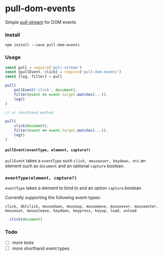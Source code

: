 # pull-dom-events
Simple [pull-stream](https://github.com/pull-stream/pull-stream) for DOM events

### Install

`npm install --save pull-dom-events`

### Usage



```js
const pull = require('pull-stream')
const {pullEvent, click} = require('pull-dom-events')
const {log, filter} = pull

pull(
    pullEvent('click', document),
    filter(event => event.target.matches(...)),
    log()
)

// or shorthand method

pull(
    click(document),
    filter(event => event.target.matches(...)),
    log()
)

```

#### `pullEvent(eventType, element, capture?)`

`pullEvent` takes a `eventType` such `click, mouseover, keydown, etc` an element such as `document` and an optional `capture` boolean.

### `eventType(element, capture?)`
`eventType` takes a element to bind to and an option `capture` boolean

Currently supporting the following event-types:

`click, dblclick, mousedown, mouseup, mousemove, mouseover, mouseenter, mouseout, mouseleave, keydown, keypress, keyup, load, unload `

```js
  click(document)
```



### Todo
- [ ] more tests
- [ ] more shorthand event types
